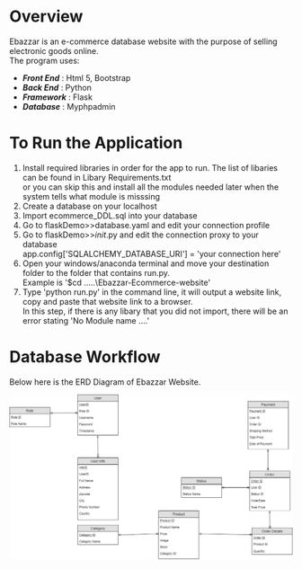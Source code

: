 # Overview
Ebazzar is an e-commerce database website with the purpose of selling electronic goods online.<br/>
The program uses:<br/>
* ***Front End*** : Html 5, Bootstrap<br/>
* ***Back End***  : Python<br/>
* ***Framework*** : Flask<br/>
* ***Database***  : Myphpadmin<br/>

# To Run the Application
1. Install required libraries in order for the app to run. The list of libaries can be found in Libary Requirements.txt<br/>
   or you can skip this and install all the modules needed later when the system tells what module is misssing
2. Create a database on your localhost
3. Import ecommerce_DDL.sql into your database
4. Go to flaskDemo>>database.yaml and edit your connection profile
5. Go to flaskDemo>>_init_.py and edit the connection proxy to your database <br/>
   app.config['SQLALCHEMY_DATABASE_URI'] = 'your connection here'<br/>
6. Open your windows/anaconda terminal and move your destination folder to the folder that contains run.py.<br/>
   Example is '$cd .....\Ebazzar-Ecommerce-website'
7. Type 'python run.py' in the command line, it will output a website link, copy and paste that website link to a browser. <br/>
   In this step, if there is any libary that you did not import, there will be an error stating 'No Module name ....'

# Database Workflow
Below here is the ERD Diagram of Ebazzar Website.
<p align="center">
  <img src="https://github.com/AlbertSugi/Pictures/blob/master/Untitled%20Diagram%20(2).jpg"><br/>
</p><br/>

